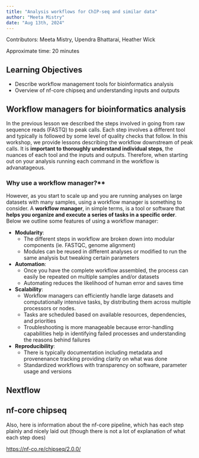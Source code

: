 ```yaml
---
title: "Analysis workflows for ChIP-seq and similar data"
author: "Meeta Mistry"
date: "Aug 13th, 2024"
---
```


Contributors: Meeta Mistry, Upendra Bhattarai, Heather Wick

Approximate time: 20 minutes

## Learning Objectives

* Describe workflow management tools for bioinformatics analysis
* Overview of nf-core chipseq and understanding inputs and outputs


## Workflow managers for bioinformatics analysis 
In the previous lesson we described the steps involved in going from raw sequence reads (FASTQ) to peak calls. Each step involves a different tool and typically is followed by some level of quality checks that follow. In this workshop, we provide lessons describing the workflow downstream of peak calls. It is **important to thoroughly understand individual steps**, the nuances of each tool and the inputs and outputs. Therefore, when starting out on your analysis running each command in the workflow is advanatageous. 


### Why use a workflow manager?**

However, as you start to scale up and you are running analyses on large datasets with many samples, using a workflow manager is something to consider. A **workflow manager**, in simple terms, is a tool or software that **helps you organize and execute a series of tasks in a specific order**. Below we outline some features of using a workflow manager:

* **Modularity**:
    * The different steps in workflow are broken down into modular components (ie. FASTQC, genome alignment)
    * Modules can be reused in different analyses or modified to run the same analysis but tweaking certain parameters         
* **Automation**:
    * Once you have the complete workflow assembled, the process can easily be repeated on multiple samples and/or datasets
    * Automating reduces the likelihood of human error and saves time 
* **Scalability**:
    * Workflow managers can efficiently handle large datasets and computationally intensive tasks, by distributing them across multiple processors or nodes.
    * Tasks are scheduled based on available resources, dependencies, and priorities
    * Troubleshooting is more manageable because error-handling capabilities help in identifying failed processes and understanding the reasons behind failures
*  **Reproducibility**:
    *  There is typically documentation including metadata and provenenance tracking providing clarity on what was done
    *  Standardized workflows with transparency on software, parameter usage and versions




## Nextflow

## nf-core chipseq

Also, here is information about the nf-core pipeline, which has each step plainly and nicely laid out (though there is not a lot of explanation of what each step does)

https://nf-co.re/chipseq/2.0.0/




